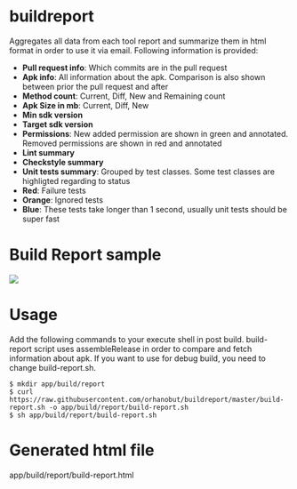 # buildreport
Aggregates all data from each tool report and summarize them in html format in order to use it via email. Following information is provided:

- **Pull request info**: Which commits are in the pull request
- **Apk info**: All information about the apk. Comparison is also shown between prior the pull request and after
 - **Method count**: Current, Diff, New and Remaining count
 - **Apk Size in mb**: Current, Diff, New
 - **Min sdk version**
 - **Target sdk version**
 - **Permissions**: New added permission are shown in green and annotated. Removed permissions are shown in red and annotated
- **Lint summary**
- **Checkstyle summary**
- **Unit tests summary**: Grouped by test classes. Some test classes are highligted regarding to status
 - **Red**: Failure tests
 - **Orange**: Ignored tests
 - **Blue**: These tests take longer than 1 second, usually unit tests should be super fast

# Build Report sample
<img src='https://github.com/orhanobut/buildreport/blob/master/art/screenshot.png'/>

# Usage
Add the following commands to your execute shell in post build. build-report script uses assembleRelease in order to compare and fetch information about apk. If you want to use for debug build, you need to change build-report.sh. 

```shell
$ mkdir app/build/report
$ curl https://raw.githubusercontent.com/orhanobut/buildreport/master/build-report.sh -o app/build/report/build-report.sh
$ sh app/build/report/build-report.sh
```

# Generated html file
app/build/report/build-report.html
